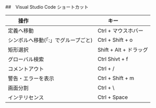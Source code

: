 ##　Visual Studio Code ショートカット

|　　操作                               |　　キー                    |
|:--------------------------------------|:---------------------------|
| 定義へ移動                            |  Ctrl + マウスホバー       |
| シンボルへ移動(「:」でグループごと)   |  Ctrl + Shift + o          |
| 矩形選択                              |  Shift + Alt + ドラッグ    |
| グローバル検索                        |  Ctrl Shivt + f            |
| コメントアウト                        |  Ctrl + /                  |
| 警告・エラーを表示                    |  Ctrl + Shift + m          |
| 画面分割                              |  Ctrl + \                  |
| インテリセンス                        |  Ctrl + Space              |



